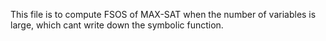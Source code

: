 This file is to compute FSOS of MAX-SAT when the number of variables is large, which cant write down the symbolic function.
